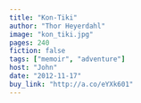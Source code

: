 ```yaml
---
title: "Kon-Tiki"
author: "Thor Heyerdahl"
image: "kon_tiki.jpg"
pages: 240
fiction: false
tags: ["memoir", "adventure"]
host: "John"
date: "2012-11-17"
buy_link: "http://a.co/eYXk601"
---
```

